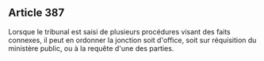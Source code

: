 Article 387
----
Lorsque le tribunal est saisi de plusieurs procédures visant des faits connexes,
il peut en ordonner la jonction soit d'office, soit sur réquisition du ministère
public, ou à la requête d'une des parties.
